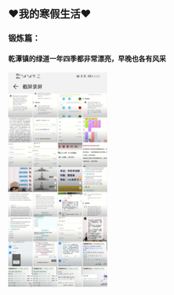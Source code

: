 ## ❤我的寒假生活❤
### 锻炼篇：
#### 乾潭镇的绿道一年四季都非常漂亮，早晚也各有风采
   <img src="c3966ba97e13ddac3e173c46e1cecfe.jpg" width="40%" length="40%"> 
